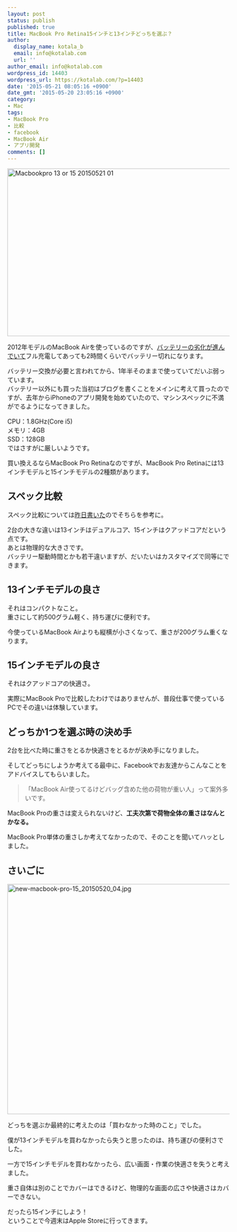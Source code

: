 ```yaml
---
layout: post
status: publish
published: true
title: MacBook Pro Retina15インチと13インチどっちを選ぶ？
author:
  display_name: kotala_b
  email: info@kotalab.com
  url: ''
author_email: info@kotalab.com
wordpress_id: 14403
wordpress_url: https://kotalab.com/?p=14403
date: '2015-05-21 08:05:16 +0900'
date_gmt: '2015-05-20 23:05:16 +0900'
category:
- Mac
tags:
- MacBook Pro
- 比較
- facebook
- MacBook Air
- アプリ開発
comments: []
---
```

<p><img src="https://kotalab.com/wp-content/uploads/2015/05/macbookpro-13-or-15_20150521_01.png" alt="Macbookpro 13 or 15 20150521 01" width="629" height ="379" class="aligncenter size-large" /></p>
<p>2012年モデルのMacBook Airを使っているのですが、<a href="https://kotalab.com/macbook-air-battery-change-2">バッテリーの劣化が進んでいて</a>フル充電してあっても2時間くらいでバッテリー切れになります。</p>
<p>バッテリー交換が必要と言われてから、1年半そのままで使っていてだいぶ弱っています。<br />
バッテリー以外にも買った当初はブログを書くことをメインに考えて買ったのですが、去年からiPhoneのアプリ開発を始めていたので、マシンスペックに不満がでるようになってきました。</p>
<p>CPU：1.8GHz(Core i5)<br />
メモリ：4GB<br />
SSD：128GB<br />
ではさすがに厳しいようです。</p>
<p>買い換えるならMacBook Pro Retinaなのですが、MacBook Pro Retinaには13インチモデルと15インチモデルの2種類があります。</p>
<p><!--more--></p>
<h2>スペック比較</h2>
<p>スペック比較については<a href="https://kotalab.com/new-macbook-pro">昨日書いた</a>のでそちらを参考に。</p>
<p>2台の大きな違いは13インチはデュアルコア、15インチはクアッドコアだという点です。<br />
あとは物理的な大きさです。<br />
バッテリー駆動時間とかも若干違いますが、だいたいはカスタマイズで同等にできます。</p>
<h2>13インチモデルの良さ</h2>
<p>それはコンパクトなこと。<br />
重さにして約500グラム軽く、持ち運びに便利です。</p>
<p>今使っているMacBook Airよりも縦横が小さくなって、重さが200グラム重くなります。</p>
<h2>15インチモデルの良さ</h2>
<p>それはクアッドコアの快適さ。</p>
<p>実際にMacBook Proで比較したわけではありませんが、普段仕事で使っているPCでその違いは体験しています。</p>
<h2>どっちか1つを選ぶ時の決め手</h2>
<p>2台を比べた時に重さをとるか快適さをとるかが決め手になりました。</p>
<p>そしてどっちにしようか考えてる最中に、Facebookでお友達からこんなことをアドバイスしてもらいました。</p>
<blockquote><p>「MacBook Air使ってるけどバッグ含めた他の荷物が重い人」って案外多いです。</p>
</blockquote>
<p>MacBook Proの重さは変えられないけど、<strong>工夫次第で荷物全体の重さはなんとかなる。</strong></p>
<p>MacBook Pro単体の重さしか考えてなかったので、そのことを聞いてハッとしました。</p>
<h2>さいごに</h2>
<p><img src="https://kotalab.com/wp-content/uploads/2015/05/new-macbook-pro-15_20150520_04-780x520.jpg" alt="new-macbook-pro-15_20150520_04.jpg" width="780" height="520" class="aligncenter size-large wp-image-14397" /></p>
<p>どっちを選ぶか最終的に考えたのは「買わなかった時のこと」でした。</p>
<p>僕が13インチモデルを買わなかったら失うと思ったのは、持ち運びの便利さでした。</p>
<p>一方で15インチモデルを買わなかったら、広い画面・作業の快適さを失うと考えました。</p>
<p>重さ自体は別のことでカバーはできるけど、物理的な画面の広さや快適さはカバーできない。</p>
<p>だったら15インチにしよう！<br />
ということで今週末はApple Storeに行ってきます。</p>
<p><script type="text/javascript" src="http://aos-creative.prf.hn/creative/camref:111l7s5/creativeref:11l3542/special:rotate"></script></p>
